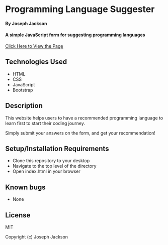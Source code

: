 # Programming Language Suggester

#### By Joseph Jackson

#### A simple JavaScript form for suggesting programming languages

[Click Here to View the Page](https://josephjacksonw.github.io/Programming-Language-Suggester/)

## Technologies Used

* HTML
* CSS
* JavaScript
* Bootstrap

## Description

This website helps users to have a recommended programming language to learn first to start their coding journey. 

Simply submit your answers on the form, and get your recommendation!

## Setup/Installation Requirements

* Clone this repository to your desktop
* Navigate to the top level of the directory
* Open index.html in your browser

## Known bugs

* None

## License

MIT

Copyright (c) Joseph Jackson
